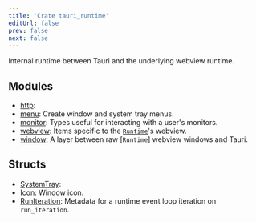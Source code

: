 ```yaml
---
title: 'Crate tauri_runtime'
editUrl: false
prev: false
next: false
---
```



Internal runtime between Tauri and the underlying webview runtime.
## Modules


- [http](/2/reference/rust/tauri-runtime/http): 
- [menu](/2/reference/rust/tauri-runtime/menu): Create window and system tray menus.
- [monitor](/2/reference/rust/tauri-runtime/monitor): Types useful for interacting with a user's monitors.
- [webview](/2/reference/rust/tauri-runtime/webview): Items specific to the [`Runtime`](crate::Runtime)'s webview.
- [window](/2/reference/rust/tauri-runtime/window): A layer between raw [`Runtime`] webview windows and Tauri.
## Structs


- [SystemTray](/2/reference/rust/tauri-runtime/SystemTray): 
- [Icon](/2/reference/rust/tauri-runtime/Icon): Window icon.
- [RunIteration](/2/reference/rust/tauri-runtime/RunIteration): Metadata for a runtime event loop iteration on `run_iteration`.